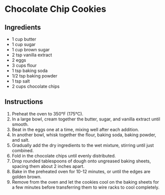 # Chocolate Chip Cookies
## Ingredients
- 1 cup butter
- 1 cup sugar
- 1 cup brown sugar
- 2 tsp vanilla extract
- 2 eggs
- 3 cups flour
- 1 tsp baking soda
- 1/2 tsp baking powder
- 1 tsp salt
- 2 cups chocolate chips

## Instructions
1. Preheat the oven to 350°F (175°C).
2. In a large bowl, cream together the butter, sugar, and vanilla extract until smooth.
3. Beat in the eggs one at a time, mixing well after each addition.
4. In another bowl, whisk together the flour, baking soda, baking powder, and salt.
5. Gradually add the dry ingredients to the wet mixture, stirring until just combined.
6. Fold in the chocolate chips until evenly distributed.
7. Drop rounded tablespoons of dough onto ungreased baking sheets, spacing them about 2 inches apart.
8. Bake in the preheated oven for 10-12 minutes, or until the edges are golden brown.
9. Remove from the oven and let the cookies cool on the baking sheets for a few minutes before transferring them to wire racks to cool completely.